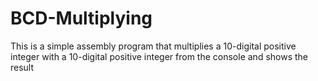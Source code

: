 # BCD-Multiplying
This is a simple assembly program that multiplies a 10-digital positive
integer with a 10-digital positive integer from the console and shows the
result
